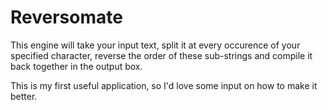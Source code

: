 # Reversomate
This engine will take your input text, split it at every occurence of your specified character, reverse the order of these sub-strings and compile it back together in the output box.

This is my first useful application, so I'd love some input on how to make it better.
